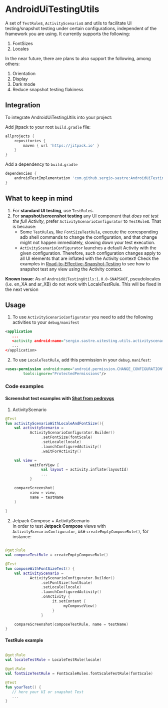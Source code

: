 # AndroidUiTestingUtils
A set of `TestRule`s, `ActivityScenario`s and utils to facilitate UI testing/snapshot testing under certain configurations, independent of the framework you are using.
It currently supports the following: 
1. FontSizes
2. Locales

In the near future, there are plans to also support the following, among others:
1. Orientation
2. Display
3. Dark mode
4. Reduce snapshot testing flakiness

## Integration
To integrate AndroidUiTestingUtils into your project:

Add jitpack to your root `build.gradle` file:
```groovy
allprojects {
    repositories {
        maven { url 'https://jitpack.io' }
    }
}
```
Add a dependency to `build.gradle`
```groovy
dependencies {
    androidTestImplementation 'com.github.sergio-sastre:AndroidUiTestingUtils:1.0.0-SNAPSHOT'
}
```

## What to keep in mind
1. For **standard UI testing**, use `TestRule`s.
2. For **snapshot/screenshot testing** any UI component that *does not test the full Activity*, prefer `ActivityScenarioConfigurator` to `TestRule`s. That is because:
   - Some `TestRule`s, like `FontSizeTestRule`, execute the corresponding adb shell commands to change the configuration, and that change might not happen immediately, slowing down your test execution.
   - `ActivityScenarioConfigurator` launches a default Activity with the given configuration. Therefore, such configuration changes apply to all UI elements
that are inflated with the Activity context! Check the examples in [Road-to-Effective-Snapshot-Testing](https://github.com/sergio-sastre/Road-To-Effective-Snapshot-Testing) to see how to snapshot test any view using the Activity context.


**Known issue**: As of `AndroidUiTestingUtils:1.0.0-SNAPSHOT`, pseudolocales (i.e. en_XA and ar_XB) do not work with LocaleTestRule. This will be fixed in the next version

## Usage
1. To use `ActivityScenarioConfigurator` you need to add the following activities to your `debug/manifest`
```xml
<application
   ...
   <activity android:name="sergio.sastre.uitesting.utils.activityscenario.ActivityScenarioConfigurator$SnapshotConfiguredActivity"/>
   ...
</application>
```

2. To use `LocaleTestRule`, add this permission in your `debug.manifest`:
```xml
<uses-permission android:name="android.permission.CHANGE_CONFIGURATION"
        tools:ignore="ProtectedPermissions"/>
```
### Code examples
#### Screenshot test examples with [Shot from pedrovgs](https://github.com/pedrovgs/Shot)
1. ActivityScenario
```kotlin
@Test
fun activityScenarioWithLocaleAndFontSize(){
    val activityScenario = 
           ActivityScenarioConfigurator.Builder()
                .setFontSize(fontScale)
                .setLocale(locale)
                .launchConfiguredActivity()
                .waitForActivity()

    val view = 
           waitForView {
                val layout = activity.inflate(layoutId)
                ...
           }

    compareScreenshot(
           view = view,
           name = testName
    )
              
}
```

2. Jetpack Compose + ActivityScenario</br>
In order to test **Jetpack Compose** views with `ActivityScenarioConfigurator`, use `createEmptyComposeRule()`, for instance:
```kotlin

@get:Rule
val composeTestRule = createEmptyComposeRule()

@Test
fun composeWithFontSizeTest() {
    val activityScenario = 
           ActivityScenarioConfigurator.Builder()
                .setFontSize(fontScale)
                .setLocale(locale)
                .launchConfiguredActivity()
                .onActivity {
                     it.setContent {
                          myComposeView()
                     }
                }

    compareScreenshot(composeTestRule, name = testName)
}
```

#### TestRule example

```kotlin

@get:Rule
val localeTestRule = LocaleTestRule(locale)

@get:Rule
val fontSizeTestRule = FontScaleRules.fontScaleTestRule(fontScale)

@Test
fun yourTest() {
   // here your UI or snapshot Test
   ...
}

```

